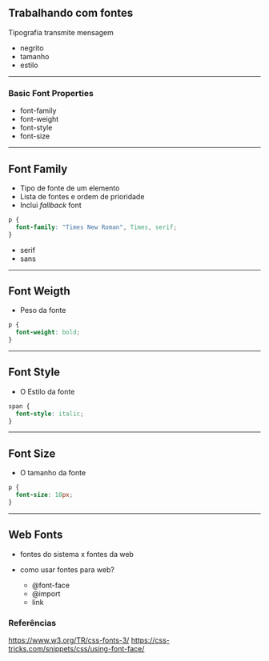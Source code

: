 ## Trabalhando com fontes


Tipografia transmite mensagem

  - negrito
  - tamanho
  - estilo

----------------------------------------------------------------

### Basic Font Properties

* font-family
* font-weight
* font-style
* font-size

----------------------------------------------------------------

## Font Family

* Tipo de fonte de um elemento
* Lista de fontes e ordem de prioridade
* Inclui *fallback* font

```css
p {
  font-family: "Times New Roman", Times, serif;
}
```

  - serif
  - sans

----------------------------------------------------------------

## Font Weigth

* Peso da fonte

```css
p {
  font-weight: bold;
}
```

----------------------------------------------------------------

## Font Style

* O Estilo da fonte

```css
span {
  font-style: italic;
}
```

----------------------------------------------------------------

## Font Size

* O tamanho da fonte

```css
p {
  font-size: 18px;
}
```

----------------------------------------------------------------

## Web Fonts

- fontes do sistema x fontes da web
- como usar fontes para web?

  * @font-face
  * @import
  * link

### Referências

https://www.w3.org/TR/css-fonts-3/
https://css-tricks.com/snippets/css/using-font-face/
